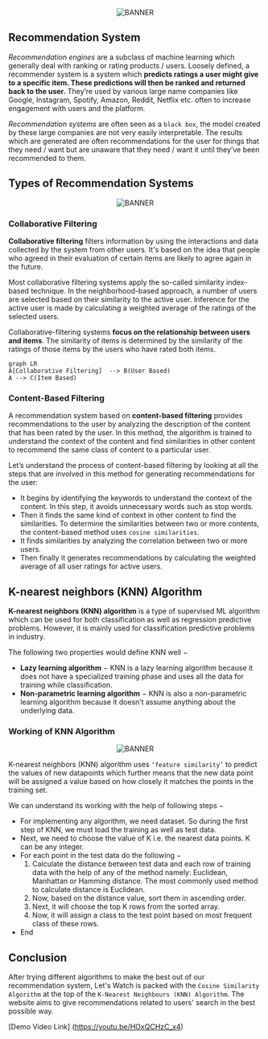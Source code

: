 <p align="center">
   <img src="https://user-images.githubusercontent.com/77505989/170781223-d059dc7b-b6c2-4893-8fac-592594cad46e.png" alt="BANNER" />
</p>

## Recommendation System

_Recommendation engines_ are a subclass of machine learning which generally deal with ranking or rating products / users. Loosely defined, a recommender system is a system which **predicts ratings a user might give to a specific item. These predictions will then be ranked and returned back to the user.** They’re used by various large name companies like Google, Instagram, Spotify, Amazon, Reddit, Netflix etc. often to increase engagement with users and the platform.

_Recommendation systems_ are often seen as a `black box`, the model created by these large companies are not very easily interpretable. The results which are generated are often recommendations for the user for things that they need / want but are unaware that they need / want it until they’ve been recommended to them.

## Types of Recommendation Systems

<p align="center">
   <img src="https://user-images.githubusercontent.com/77505989/170783076-14562ffc-d797-4b50-a374-8701dc585d20.png" alt="BANNER" />
</p>

### Collaborative Filtering

**Collaborative filtering** filters information by using the interactions and data collected by the system from other users. It's based on the idea that people who agreed in their evaluation of certain items are likely to agree again in the future.

Most collaborative filtering systems apply the so-called similarity index-based  technique. In the neighborhood-based approach, a number of users are selected based on their similarity to the active user. Inference for the active user is made by calculating a weighted average of the ratings of the selected users.

Collaborative-filtering systems **focus on the relationship between users and items**. The similarity of items is determined by the similarity of the ratings of those items by the users who have rated both items.

```mermaid
graph LR
A[Collaborative Filtering]  --> B(User Based)
A --> C(Item Based)
```

### Content-Based Filtering

A recommendation system based on **content-based filtering** provides recommendations to the user by analyzing the description of the content that has been rated by the user. In this method, the algorithm is trained to understand the context of the content and find similarities in other content to recommend the same class of content to a particular user.

Let’s understand the process of content-based filtering by looking at all the steps that are involved in this method for generating recommendations for the user:

- It begins by identifying the keywords to understand the context of the content. In this step, it avoids unnecessary words such as stop words.
- Then it finds the same kind of context in other content to find the similarities. To determine the similarities between two or more contents, the content-based method uses `cosine similarities`. 
- It finds similarities by analyzing the correlation between two or more users.
- Then finally it generates recommendations by calculating the weighted average of all user ratings for active users.

## K-nearest neighbors (KNN) Algorithm

**K-nearest neighbors (KNN) algorithm** is a type of supervised ML algorithm which can be used for both classification as well as regression predictive problems. However, it is mainly used for classification predictive problems in industry.

The following two properties would define KNN well −
- **Lazy learning algorithm** − KNN is a lazy learning algorithm because it does not have a specialized training phase and uses all the data for training while classification.
- **Non-parametric learning algorithm** − KNN is also a non-parametric learning algorithm because it doesn’t assume anything about the underlying data.

### Working of KNN Algorithm

<p align="center">
   <img src="https://user-images.githubusercontent.com/77505989/170786493-b5d6022b-f368-47f2-94ab-72af05f7c0eb.png" alt="BANNER" />
</p>

K-nearest neighbors (KNN) algorithm uses `‘feature similarity’` to predict the values of new datapoints which further means that the new data point will be assigned a value based on how closely it matches the points in the training set.

We can understand its working with the help of following steps −

- For implementing any algorithm, we need dataset. So during the first step of KNN, we must load the training as well as test data.
-  Next, we need to choose the value of K i.e. the nearest data points. K can be any integer.
-  For each point in the test data do the following −
   1. Calculate the distance between test data and each row of training data with the help of any of the method namely: Euclidean, Manhattan or Hamming distance. The most commonly used method to calculate distance is Euclidean.
   2. Now, based on the distance value, sort them in ascending order.
   3. Next, it will choose the top K rows from the sorted array.
   4. Now, it will assign a class to the test point based on most frequent class of these rows.
- End

## Conclusion

After trying different algorithms to make the best out of our recommendation system, Let's Watch is packed with the `Cosine Similarity Algorithm` at the top of the `K-Nearest Neighbours (KNN) Algorithm`. The website aims to give recommendations related to users' search in the best possible way.

[Demo Video Link] (https://youtu.be/HOxQCHzC_x4)

